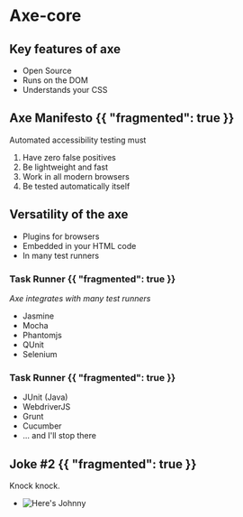 # Axe-core

## Key features of axe
- Open Source
- Runs on the DOM
- Understands your CSS

## Axe Manifesto {{ "fragmented": true }}

Automated accessibility testing must

1. Have zero false positives
2. Be lightweight and fast
3. Work in all modern browsers
4. Be tested automatically itself

## Versatility of the axe

- Plugins for browsers
- Embedded in your HTML code
- In many test runners


### Task Runner {{ "fragmented": true }}
*Axe integrates with many test runners*

- Jasmine
- Mocha
- Phantomjs
- QUnit
- Selenium

### Task Runner {{ "fragmented": true }}
- JUnit (Java)
- WebdriverJS
- Grunt
- Cucumber
- ... and I'll stop there

## Joke #2 {{ "fragmented": true }}

Knock knock.

- ![Here's Johnny](img/johnny.jpg)